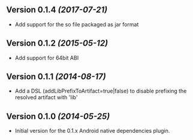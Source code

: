 Version 0.1.4 *(2017-07-21)*
----------------------------
- Add support for the so file packaged as jar format

Version 0.1.2 *(2015-05-12)*
----------------------------
- Add support for 64bit ABI

Version 0.1.1 *(2014-08-17)*
----------------------------

- Add a DSL (addLibPrefixToArtifact=true|false) to disable prefixing the resolved artifact with 'lib'

Version 0.1.0 *(2014-05-25)*
----------------------------

- Initial version for the 0.1.x Android native dependencies plugin.
